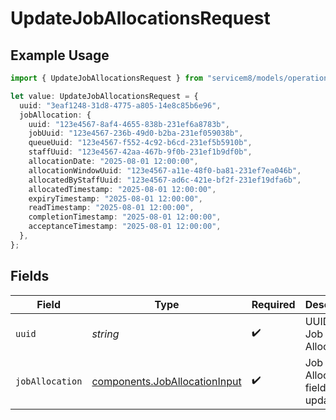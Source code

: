 # UpdateJobAllocationsRequest

## Example Usage

```typescript
import { UpdateJobAllocationsRequest } from "servicem8/models/operations";

let value: UpdateJobAllocationsRequest = {
  uuid: "3eaf1248-31d8-4775-a805-14e8c85b6e96",
  jobAllocation: {
    uuid: "123e4567-8af4-4655-838b-231ef6a8783b",
    jobUuid: "123e4567-236b-49d0-b2ba-231ef059038b",
    queueUuid: "123e4567-f552-4c92-b6cd-231ef5b5910b",
    staffUuid: "123e4567-42aa-467b-9f0b-231ef1b9df0b",
    allocationDate: "2025-08-01 12:00:00",
    allocationWindowUuid: "123e4567-a11e-48f0-ba81-231ef7ea046b",
    allocatedByStaffUuid: "123e4567-ad6c-421e-bf2f-231ef19dfa6b",
    allocatedTimestamp: "2025-08-01 12:00:00",
    expiryTimestamp: "2025-08-01 12:00:00",
    readTimestamp: "2025-08-01 12:00:00",
    completionTimestamp: "2025-08-01 12:00:00",
    acceptanceTimestamp: "2025-08-01 12:00:00",
  },
};
```

## Fields

| Field                                                                          | Type                                                                           | Required                                                                       | Description                                                                    |
| ------------------------------------------------------------------------------ | ------------------------------------------------------------------------------ | ------------------------------------------------------------------------------ | ------------------------------------------------------------------------------ |
| `uuid`                                                                         | *string*                                                                       | :heavy_check_mark:                                                             | UUID of the Job Allocation                                                     |
| `jobAllocation`                                                                | [components.JobAllocationInput](../../models/components/joballocationinput.md) | :heavy_check_mark:                                                             | Job Allocation fields to update                                                |